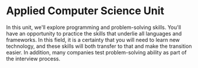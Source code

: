 # Applied Computer Science Unit

In this unit, we'll explore programming and problem-solving skills. You'll have an opportunity to practice the skills that underlie all languages and frameworks. In this field, it is a certainty that you will need to learn new technology, and these skills will both transfer to that and make the transition easier. In addition, many companies test problem-solving ability as part of the interview process.

